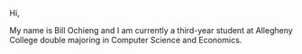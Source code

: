 Hi, 

My name is Bill Ochieng and I am currently a third-year student at Allegheny College double majoring in Computer Science and Economics.
